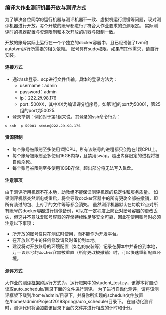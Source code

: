 ### 编译大作业测评机器开放与测评方式

为了解决各位同学的运行机器与测评机器不一致、虚拟机运行缓慢等问题，现对测评机器进行开放。每个开放的账号都进行了符合大作业要求的资源限定。
实际测评时的机器配置与资源限制和本次开放的机器与限制一致。

开放的账号实际上运行在一个个独立的docker容器中，且已经预装了tvm和autotvm运行所需要的相关依赖。
账号具有sudo权限，如果有其他需求，请自行安装。

#### 连接方式
- 通过ssh登录、scp进行文件传输。具体的登录方法为：
    - username：admin
    - password：admin
    - ip：222.29.98.176
    - port: 500XX，其中XX为编译课分组序号。如第1组的port为50001，第25组的port为50025.
- 登录举例：例如对于第1组来说，其登录的ssh命令行为：
```
$ ssh -p 50001 admin@222.29.98.176
```
                
#### 资源限制
- 每个账号被限制至多使用1颗CPU。所有该账号的进程都只会跑在1颗CPU上。
- 每个账号被限制至多使用16GB内存，且禁用swap。超出内存限定的进程将被自动杀死。
- 每个账号被限制至多使用10GB存储。超出部分将无法写入磁盘。

#### 注意事项
由于测评所用机器不在本地，助教组不能保证测评机器的稳定性和服务质量。
如果测评机器突然断电或重启，将会导致docker容器中的所有更改全部被撤销，即所有装过的包、上传了的文件等等都会消失。
虽然测评机器默认在每晚12点对所有账号的docker容器进行镜像备份，可以在一定程度上防止对账号容器的更改丢失，但这并不意味着账号容器的存储持续性足够安全可靠，因此在使用账号时必须注意以下事项：
- 所开放的账号应只在测试时使用，而不能作为开发平台。
- 在开放账号中的任何修改请及时备份到本地。
- 建议将对开放账号的环境配置（如包的安装等）记录在脚本中并备份到本地，万一该账号的docker容器被重置（所有更改被撤销）时，可以快速重新配置环境。

#### 测评方式
大作业的[测评框架](https://github.com/pku-compiler-design-spring/Project2019Spring/tree/master)的运行方式为，运行框架中的student\_test.py，该脚本将自动读取auto\_schedule/目录下面的文件进行测评。
为了进行自动化测评，请将该测评框架下载到/home/admin/目录下，并将你所实现的schedule文件放置在/home/admin/Project2019Spring/auto\_schedule/目录下。
在自动化测评时，测评代码将会加载该目录下面的文件并进行相应的计时和计分。
